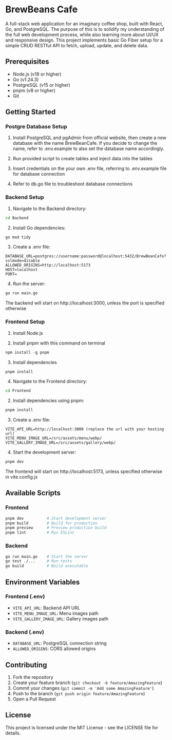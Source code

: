 # BrewBeans Cafe

A full-stack web application for an imaginary coffee shop, built with React, Go, and PostgreSQL. The purpose of this is to solidify my understanding of the full web development process, while also learning more about UI/UX and responsive design. This project implements basic Go Fiber setup for a simple CRUD RESTful API to fetch, upload, update, and delete data.

## Prerequisites

- Node.js (v18 or higher)
- Go (v1.24.3)
- PostgreSQL (v15 or higher)
- pnpm (v8 or higher)
- Git

## Getting Started

### Postgre Database Setup

1. Install PostgreSQL and pgAdmin from official website, then create a new database with the name BrewBeanCafe. If you decide to change the name, refer to .env.example to also set the database name accordingly.

2. Run provided script to create tables and inject data into the tables

3. Insert credentials on the your own .env file, referring to .env.example file for database connection

4. Refer to db.go file to troubleshoot database connections

### Backend Setup

1. Navigate to the Backend directory:

```bash
cd Backend
```

2. Install Go dependencies:

```bash
go mod tidy
```

3. Create a .env file:

```env
DATABASE_URL=postgres://username:password@localhost:5432/BrewBeanCafe?sslmode=disable
ALLOWED_ORIGINS=http://localhost:5173
HOST=localhost
PORT=
```

4. Run the server:

```bash
go run main.go
```

The backend will start on http://localhost:3000, unless the port is specified otherwise

### Frontend Setup

1. Install Node.js

2. Install pnpm with this command on terminal

```powershell
npm install -g pnpm
```

3. Install dependencies

```powershell
pnpm install
```

4. Navigate to the Frontend directory:

```bash
cd Frontend
```

2. Install dependencies using pnpm:

```bash
pnpm install
```

3. Create a .env file:

```env
VITE_API_URL=http://localhost:3000 (replace the url with your hosting url)
VITE_MENU_IMAGE_URL=/src/assets/menu/webp/
VITE_GALLERY_IMAGE_URL=/src/assets/gallery/webp/
```

4. Start the development server:

```bash
pnpm dev
```

The frontend will start on http://localhost:5173, unless specified otherwise in vite.config.js

## Available Scripts

### Frontend

```bash
pnpm dev          # Start development server
pnpm build        # Build for production
pnpm preview      # Preview production build
pnpm lint         # Run ESLint
```

### Backend

```bash
go run main.go    # Start the server
go test ./...     # Run tests
go build          # Build executable
```

## Environment Variables

### Frontend (.env)

- `VITE_API_URL`: Backend API URL
- `VITE_MENU_IMAGE_URL`: Menu images path
- `VITE_GALLERY_IMAGE_URL`: Gallery images path

### Backend (.env)

- `DATABASE_URL`: PostgreSQL connection string
- `ALLOWED_ORIGINS`: CORS allowed origins

## Contributing

1. Fork the repository
2. Create your feature branch (`git checkout -b feature/AmazingFeature`)
3. Commit your changes (`git commit -m 'Add some AmazingFeature'`)
4. Push to the branch (`git push origin feature/AmazingFeature`)
5. Open a Pull Request

## License

This project is licensed under the MIT License - see the LICENSE file for details.
